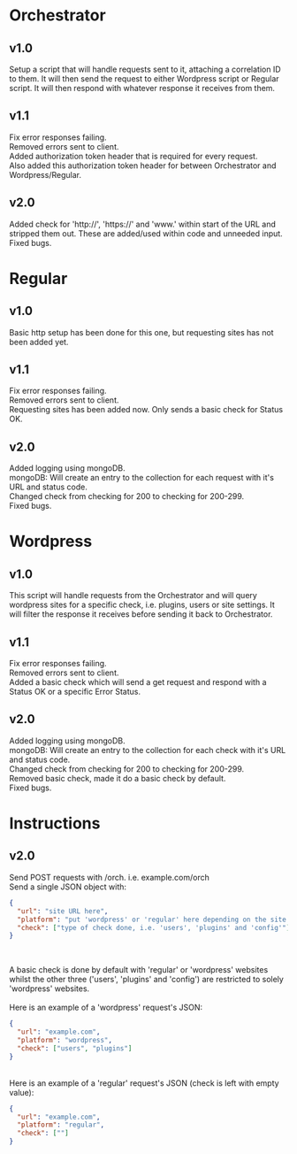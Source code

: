 # Orchestrator

## v1.0<br />
Setup a script that will handle requests sent to it, attaching a correlation ID to them.
It will then send the request to either Wordpress script or Regular script.
It will then respond with whatever response it receives from them. <br />
## v1.1<br />
Fix error responses failing. <br />
Removed errors sent to client. <br />
Added authorization token header that is required for every request. <br />
Also added this authorization token header for between Orchestrator and Wordpress/Regular. <br />
## v2.0<br />
Added check for 'http://', 'https://' and 'www.' within start of the URL and stripped them out. These are added/used within code and unneeded input. <br />
Fixed bugs. <br />

# Regular

## v1.0<br />
Basic http setup has been done for this one, but requesting sites has not been added yet. <br />
## v1.1<br />
Fix error responses failing. <br />
Removed errors sent to client. <br />
Requesting sites has been added now. Only sends a basic check for Status OK. <br />
## v2.0<br />
Added logging using mongoDB. <br />
mongoDB: Will create an entry to the collection for each request with it's URL and status code. <br />
Changed check from checking for 200 to checking for 200-299. <br />
Fixed bugs. <br />

# Wordpress

## v1.0<br />
This script will handle requests from the Orchestrator and will query wordpress sites for a specific check, i.e. plugins, users or site settings.
It will filter the response it receives before sending it back to Orchestrator. <br />
## v1.1<br />
Fix error responses failing. <br />
Removed errors sent to client. <br />
Added a basic check which will send a get request and respond with a Status OK or a specific Error Status. <br />
## v2.0<br />
Added logging using mongoDB. <br />
mongoDB: Will create an entry to the collection for each check with it's URL and status code. <br />
Changed check from checking for 200 to checking for 200-299. <br />
Removed basic check, made it do a basic check by default. <br />
Fixed bugs. <br />

# Instructions

## v2.0 <br />
Send POST requests with /orch. i.e. example.com/orch <br />
Send a single JSON object with: <br />

```JSON
{
  "url": "site URL here",
  "platform": "put 'wordpress' or 'regular' here depending on the site type",
  "check": ["type of check done, i.e. 'users', 'plugins' and 'config'"]
}
```
<br />

A basic check is done by default with 'regular' or 'wordpress' websites whilst the other three ('users', 'plugins' and 'config') are restricted to solely 'wordpress' websites. <br /><br />
Here is an example of a 'wordpress' request's JSON:<br />

```JSON
{
  "url": "example.com",
  "platform": "wordpress",
  "check": ["users", "plugins"]
}
```
<br />
Here is an example of a 'regular' request's JSON (check is left with empty value):<br />

```JSON
{
  "url": "example.com",
  "platform": "regular",
  "check": [""]
}
```
